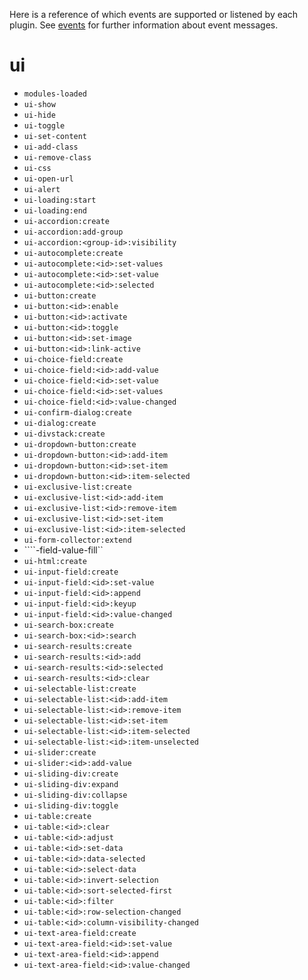 Here is a reference of which events are supported or listened by each plugin.
See [events](events.md) for further information about event messages.

# ui

* ``modules-loaded``
* ``ui-show``
* ``ui-hide``
* ``ui-toggle``
* ``ui-set-content``
* ``ui-add-class``
* ``ui-remove-class``
* ``ui-css``
* ``ui-open-url``
* ``ui-alert``
* ``ui-loading:start``
* ``ui-loading:end``
* ``ui-accordion:create``
* ``ui-accordion:add-group``
* ``ui-accordion:<group-id>:visibility``
* ``ui-autocomplete:create``
* ``ui-autocomplete:<id>:set-values``
* ``ui-autocomplete:<id>:set-value``
* ``ui-autocomplete:<id>:selected``
* ``ui-button:create``
* ``ui-button:<id>:enable``
* ``ui-button:<id>:activate``
* ``ui-button:<id>:toggle``
* ``ui-button:<id>:set-image``
* ``ui-button:<id>:link-active``
* ``ui-choice-field:create``
* ``ui-choice-field:<id>:add-value``
* ``ui-choice-field:<id>:set-value``
* ``ui-choice-field:<id>:set-values``
* ``ui-choice-field:<id>:value-changed``
* ``ui-confirm-dialog:create``
* ``ui-dialog:create``
* ``ui-divstack:create``
* ``ui-dropdown-button:create``
* ``ui-dropdown-button:<id>:add-item``
* ``ui-dropdown-button:<id>:set-item``
* ``ui-dropdown-button:<id>:item-selected``
* ``ui-exclusive-list:create``
* ``ui-exclusive-list:<id>:add-item``
* ``ui-exclusive-list:<id>:remove-item``
* ``ui-exclusive-list:<id>:set-item``
* ``ui-exclusive-list:<id>:item-selected``
* ``ui-form-collector:extend``
* ```<field>`-field-value-fill``
* ``ui-html:create``
* ``ui-input-field:create``
* ``ui-input-field:<id>:set-value``
* ``ui-input-field:<id>:append``
* ``ui-input-field:<id>:keyup``
* ``ui-input-field:<id>:value-changed``
* ``ui-search-box:create``
* ``ui-search-box:<id>:search``
* ``ui-search-results:create``
* ``ui-search-results:<id>:add``
* ``ui-search-results:<id>:selected``
* ``ui-search-results:<id>:clear``
* ``ui-selectable-list:create``
* ``ui-selectable-list:<id>:add-item``
* ``ui-selectable-list:<id>:remove-item``
* ``ui-selectable-list:<id>:set-item``
* ``ui-selectable-list:<id>:item-selected``
* ``ui-selectable-list:<id>:item-unselected``
* ``ui-slider:create``
* ``ui-slider:<id>:add-value``
* ``ui-sliding-div:create``
* ``ui-sliding-div:expand``
* ``ui-sliding-div:collapse``
* ``ui-sliding-div:toggle``
* ``ui-table:create``
* ``ui-table:<id>:clear``
* ``ui-table:<id>:adjust``
* ``ui-table:<id>:set-data``
* ``ui-table:<id>:data-selected``
* ``ui-table:<id>:select-data``
* ``ui-table:<id>:invert-selection``
* ``ui-table:<id>:sort-selected-first``
* ``ui-table:<id>:filter``
* ``ui-table:<id>:row-selection-changed``
* ``ui-table:<id>:column-visibility-changed``
* ``ui-text-area-field:create``
* ``ui-text-area-field:<id>:set-value``
* ``ui-text-area-field:<id>:append``
* ``ui-text-area-field:<id>:value-changed``
